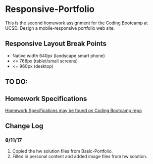 # Responsive-Portfolio
This is the second homework assignment for the Coding Bootcamp at UCSD. Design a mobile-responsive portfolio web site.

## Responsive Layout Break Points
* Native width 640px (landscape smart phone)
* <= 768px (tablet/small screens)
* <= 960px (desktop)

## TO DO:


## Homework Specifications
[Homework Specifications may be found on Coding Bootcamp repo](http://ucsd.bootcampcontent.com/UCSD-Coding-Bootcamp/08-07-2017-UCSD-San-Diego-Class-Repositoy-FSF-FT/blob/master/homework/02-css-bootstrap/02-Homework/Instructions/homework-instructions.md)

## Change Log
### 8/11/17
1) Copied the hw solution files from Basic-Portfolio.
2) Filled in personal content and added image files from hw solution.